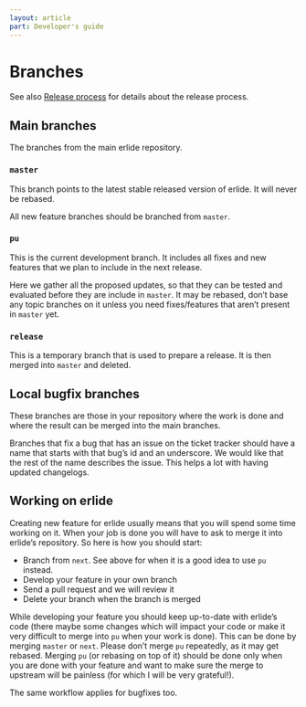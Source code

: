 ```yaml
---
layout: article
part: Developer's guide
---
```


# Branches

See also [Release process](3d0_Release-process.html) for details about the release process.

## Main branches

The branches from the main erlide repository.

### `master`

This branch points to the latest stable released version of erlide. It
will never be rebased.

All new feature branches should be branched from `master`.

### `pu`

This is the current development branch. It includes all fixes and new
features that we plan to include in the next release.

Here we gather all the proposed updates, so that they can be tested and
evaluated before they are include in `master`. It may be rebased, don’t
base any topic branches on it unless you need fixes/features that aren’t
present in `master` yet.

### `release`

This is a temporary branch that is used to prepare a release. It is then
merged into `master` and deleted.

## Local bugfix branches

These branches are those in your repository where the work is done and
where the result can be merged into the main branches.

Branches that fix a bug that has an issue on the ticket tracker should
have a name that starts with that bug’s id and an underscore. We would
like that the rest of the name describes the issue. This helps a lot
with having updated changelogs.

## Working on erlide

Creating new feature for erlide usually means that you will spend some
time working on it. When your job is done you will have to ask to merge
it into erlide’s repository. So here is how you should start:

- Branch from `next`. See above for when it is a good idea to use `pu`
instead.
- Develop your feature in your own branch
- Send a pull request and we will review it
- Delete your branch when the branch is merged

While developing your feature you should keep up-to-date with erlide’s
code (there maybe some changes which will impact your code or make it
very difficult to merge into `pu` when your work is done). This can be
done by merging `master` or `next`. Please don’t merge `pu` repeatedly,
as it may get rebased. Merging `pu` (or rebasing on top of it) should be
done only when you are done with your feature and want to make sure the
merge to upstream will be painless (for which I will be very grateful!).

The same workflow applies for bugfixes too.
